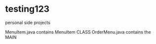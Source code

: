 # testing123
personal side projects

MenuItem.java contains MenuItem CLASS
OrderMenu.java contains the MAIN
